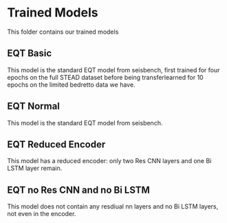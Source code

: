 # Trained Models
This folder contains our trained models

## EQT Basic
This model is the standard EQT model from seisbench, first trained for four epochs on the full STEAD dataset before being transferlearned for 10 epochs on the limited bedretto data we have.

## EQT Normal
This model is the standard EQT model from seisbench.

## EQT Reduced Encoder
This model has a reduced encoder: only two Res CNN layers and one Bi LSTM layer remain.

## EQT no Res CNN and no Bi LSTM
This model does not contain any resdiual nn layers and no Bi LSTM layers, not even in the encoder.
